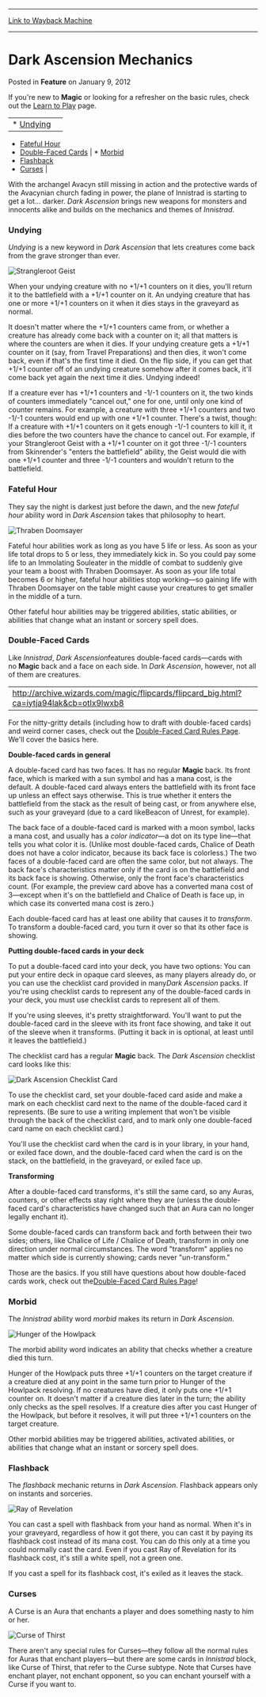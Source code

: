 
---
[Link to Wayback Machine](https://web.archive.org/web/20150503071348/http://magic.wizards.com/en/articles/archive/feature/dark-ascension-mechanics-2012-01-09)

[_metadata_:description]:- "If you're new to Magic or looking for a refresher on the basic rules, check out the Learn to Play page."
[_metadata_:generator]:- "Drupal 7 (http://drupal.org)"
[_metadata_:node]:- "353531"
[_metadata_:publish_date]:- "2012-01-09"
[_metadata_:source]:- "div-main-content"
[_metadata_:title]:- "Dark Ascension Mechanics"
[_metadata_:wayback_capture_timestamp]:- "2015-05-03 07:13:48"
[_metadata_:wayback_raw_url]:- "https://web.archive.org/web/20150503071348id_/http://magic.wizards.com/en/articles/archive/feature/dark-ascension-mechanics-2012-01-09"
[_metadata_:wayback_url]:- "http://magic.wizards.com/en/articles/archive/feature/dark-ascension-mechanics-2012-01-09"
---


Dark Ascension Mechanics
========================



 Posted in **Feature**
 on January 9, 2012 









If you're new to **Magic** or looking for a refresher on the basic rules, check out the [Learn to Play](http://archive.wizards.com/magic/tcg/newtomagic.aspx?x=mtg/tcg/newtomagic/learntoplay) page.





|  |  |
| --- | --- |
| * [Undying](http://archive.wizards.com/Magic/magazine/article.aspx?x=mtg/daily/feature/177#1)
* [Fateful Hour](http://archive.wizards.com/Magic/magazine/article.aspx?x=mtg/daily/feature/177#2)
* [Double-Faced Cards](http://archive.wizards.com/Magic/magazine/article.aspx?x=mtg/daily/feature/177#3)
 | * [Morbid](http://archive.wizards.com/Magic/magazine/article.aspx?x=mtg/daily/feature/177#4)
* [Flashback](http://archive.wizards.com/Magic/magazine/article.aspx?x=mtg/daily/feature/177#5)
* [Curses](http://archive.wizards.com/Magic/magazine/article.aspx?x=mtg/daily/feature/177#6)
 |


With the archangel Avacyn still missing in action and the protective wards of the Avacynian church fading in power, the plane of Innistrad is starting to get a lot... darker. *Dark Ascension* brings new weapons for monsters and innocents alike and builds on the mechanics and themes of *Innistrad*.


### Undying


*Undying* is a new keyword in *Dark Ascension* that lets creatures come back from the grave stronger than ever.


![Strangleroot Geist](https://media.wizards.com/images/magic/tcg/products/dka/ykcv734set_en.jpg "Strangleroot Geist")

When your undying creature with no +1/+1 counters on it dies, you'll return it to the battlefield with a +1/+1 counter on it. An undying creature that has one or more +1/+1 counters on it when it dies stays in the graveyard as normal.


It doesn't matter where the +1/+1 counters came from, or whether a creature has already come back with a counter on it; all that matters is where the counters are when it dies. If your undying creature gets a +1/+1 counter on it (say, from Travel Preparations) and then dies, it won't come back, even if that's the first time it died. On the flip side, if you can get that +1/+1 counter off of an undying creature somehow after it comes back, it'll come back yet again the next time it dies. Undying indeed!


If a creature ever has +1/+1 counters and -1/-1 counters on it, the two kinds of counters immediately "cancel out," one for one, until only one kind of counter remains. For example, a creature with three +1/+1 counters and two -1/-1 counters would end up with one +1/+1 counter. There's a twist, though: If a creature with +1/+1 counters on it gets enough -1/-1 counters to kill it, it dies before the two counters have the chance to cancel out. For example, if your Strangleroot Geist with a +1/+1 counter on it got three -1/-1 counters from Skinrender's "enters the battlefield" ability, the Geist would die with one +1/+1 counter and three -1/-1 counters and wouldn't return to the battlefield.


### Fateful Hour


They say the night is darkest just before the dawn, and the new *fateful hour* ability word in *Dark Ascension* takes that philosophy to heart.


![Thraben Doomsayer](https://media.wizards.com/images/magic/tcg/products/dka/8ns11c2rq5_en.jpg "Thraben Doomsayer")

Fateful hour abilities work as long as you have 5 life or less. As soon as your life total drops to 5 or less, they immediately kick in. So you could pay some life to an Immolating Souleater in the middle of combat to suddenly give your team a boost with Thraben Doomsayer. As soon as your life total becomes 6 or higher, fateful hour abilities stop working—so gaining life with Thraben Doomsayer on the table might cause your creatures to get smaller in the middle of a turn.


Other fateful hour abilities may be triggered abilities, static abilities, or abilities that change what an instant or sorcery spell does.


### Double-Faced Cards


Like *Innistrad*, *Dark Ascension*features double-faced cards—cards with no **Magic** back and a face on each side. In *Dark Ascension*, however, not all of them are creatures.




|  |
| --- |
| <http://archive.wizards.com/magic/flipcards/flipcard_big.html?ca=iytja94lak&cb=otlx9lwxb8> |

For the nitty-gritty details (including how to draft with double-faced cards) and weird corner cases, check out the [Double-Faced Card Rules Page](http://archive.wizards.com/magic/tcg/article.aspx?x=mtg/tcg/innistrad/dfcrules). We'll cover the basics here.


**Double-faced cards in general**


A double-faced card has two faces. It has no regular **Magic** back. Its front face, which is marked with a sun symbol and has a mana cost, is the default. A double-faced card always enters the battlefield with its front face up unless an effect says otherwise. This is true whether it enters the battlefield from the stack as the result of being cast, or from anywhere else, such as your graveyard (due to a card likeBeacon of Unrest, for example).


The back face of a double-faced card is marked with a moon symbol, lacks a mana cost, and usually has a *color indicator*—a dot on its type line—that tells you what color it is. (Unlike most double-faced cards, Chalice of Death does not have a color indicator, because its back face is colorless.) The two faces of a double-faced card are often the same color, but not always. The back face's characteristics matter only if the card is on the battlefield and its back face is showing. Otherwise, only the front face's characteristics count. (For example, the preview card above has a converted mana cost of 3—except when it's on the battlefield and Chalice of Death is face up, in which case its converted mana cost is zero.)


Each double-faced card has at least one ability that causes it to *transform*. To transform a double-faced card, you turn it over so that its other face is showing.


**Putting double-faced cards in your deck**


To put a double-faced card into your deck, you have two options: You can put your entire deck in opaque card sleeves, as many players already do, or you can use the checklist card provided in many*Dark Ascension* packs. If you're using checklist cards to represent any of the double-faced cards in your deck, you must use checklist cards to represent all of them.


If you're using sleeves, it's pretty straightforward. You'll want to put the double-faced card in the sleeve with its front face showing, and take it out of the sleeve when it transforms. (Putting it back in is optional, at least until it leaves the battlefield.)


The checklist card has a regular **Magic** back. The *Dark Ascension* checklist card looks like this:


![Dark Ascension Checklist Card](https://media.wizards.com/images/magic/tcg/products/dka/ssepsalaz5_en.jpg "Dark Ascension Checklist Card")

To use the checklist card, set your double-faced card aside and make a mark on each checklist card next to the name of the double-faced card it represents. (Be sure to use a writing implement that won't be visible through the back of the checklist card, and to mark only one double-faced card name on each checklist card.)


You'll use the checklist card when the card is in your library, in your hand, or exiled face down, and the double-faced card when the card is on the stack, on the battlefield, in the graveyard, or exiled face up.


**Transforming**


After a double-faced card transforms, it's still the same card, so any Auras, counters, or other effects stay right where they are (unless the double-faced card's characteristics have changed such that an Aura can no longer legally enchant it).


Some double-faced cards can transform back and forth between their two sides; others, like Chalice of Life / Chalice of Death, transform in only one direction under normal circumstances. The word "transform" applies no matter which side is currently showing; cards never "un-transform."


Those are the basics. If you still have questions about how double-faced cards work, check out the[Double-Faced Card Rules Page](http://archive.wizards.com/magic/tcg/article.aspx?x=mtg/tcg/innistrad/dfcrules)!


### Morbid


The *Innistrad* ability word *morbid* makes its return in *Dark Ascension*.


![Hunger of the Howlpack](https://media.wizards.com/images/magic/tcg/products/dka/wt6p6ymb2l_en.jpg "Hunger of the Howlpack")

The morbid ability word indicates an ability that checks whether a creature died this turn.


Hunger of the Howlpack puts three +1/+1 counters on the target creature if a creature died at any point in the same turn prior to Hunger of the Howlpack resolving. If no creatures have died, it only puts one +1/+1 counter on. It doesn't matter if a creature dies later in the turn; the ability only checks as the spell resolves. If a creature dies after you cast Hunger of the Howlpack, but before it resolves, it will put three +1/+1 counters on the target creature.


Other morbid abilities may be triggered abilities, activated abilities, or abilities that change what an instant or sorcery spell does.


### Flashback


The *flashback* mechanic returns in *Dark Ascension*. Flashback appears only on instants and sorceries.


![Ray of Revelation](https://media.wizards.com/images/magic/tcg/products/dka/cfgubrra14_en.jpg "Ray of Revelation")

You can cast a spell with flashback from your hand as normal. When it's in your graveyard, regardless of how it got there, you can cast it by paying its flashback cost instead of its mana cost. You can do this only at a time you could normally cast the card. Even if you cast Ray of Revelation for its flashback cost, it's still a white spell, not a green one.


If you cast a spell for its flashback cost, it's exiled as it leaves the stack.


### Curses


A Curse is an Aura that enchants a player and does something nasty to him or her.


![Curse of Thirst](https://media.wizards.com/images/magic/tcg/products/dka/xvai8hbzp3_en.jpg "Curse of Thirst")

There aren't any special rules for Curses—they follow all the normal rules for Auras that enchant players—but there are some cards in *Innistrad* block, like Curse of Thirst, that refer to the Curse subtype. Note that Curses have enchant player, not enchant opponent, so you can enchant yourself with a Curse if you want to.







